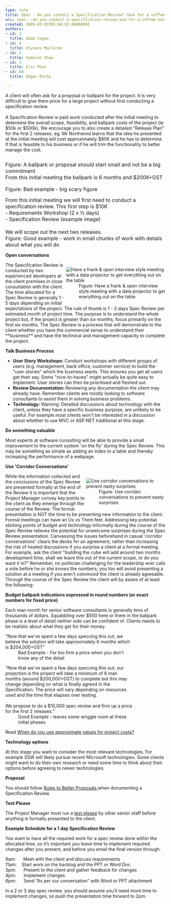 ```yaml
---
type: rule
title: Spec - Do you conduct a Specification Review? (Ask for a coffee not a marriage)
uri: spec---do-you-conduct-a-specification-review-ask-for-a-coffee-not-a-marriage
created: 2009-03-03T05:04:02.0000000Z
authors:
- id: 1
  title: Adam Cogan
- id: 4
  title: Ulysses Maclaren
- id: 2
  title: Cameron Shaw
- id: 3
  title: Eric Phan
- id: 68
  title: Edgar Rocha

---
```




<span class='intro'> A client will often ask for a proposal or&#160;ballpark for the project. It is very difficult to give them price for a large project without first conducting a specification review.&#160;<br><br>A Specification Review is paid work conducted after the initial meeting to determine the overall scope, feasibility, and ballpark costs of the project (ie $50k or $500k). We encourage you to also create a detailed &quot;Release Plan&quot; for the first 2 releases. eg. Mr Northwind learns that the idea he presented at the initial meeting will cost approximately $80K and he has to determine if that is feasible to his business or if he will trim the functionality to better manage the cost.  </span>

<p align="left"><img src="/PublishingImages/proposal.jpg" alt="" /> </p>
<font class="ms-rteCustom-FigureNormal" size="+0">Figure&#58; A ballpark or proposal should start small and not be a big commitment</font><br><font class="ms-rteCustom-GreyBox" size="+0">From this initial meeting the ballpark is 6 months and $200K+GST<br></font><br><font class="ms-rteCustom-FigureBad" size="+0">Figure&#58; Bad example - big scary figure </font><p><font class="ms-rteCustom-GreyBox" size="+0">From this initial meeting we will first need to conduct a specification review. This first step is $10K<br>- Requirements Workshop (2 x ½ days)<br>- Specification Review (example image) <br><br>We will scope out the next two releases.</font><br><font class="ms-rteCustom-FigureGood" size="+0">Figure&#58; Good example - work in small chunks of work with details about what you will do</font></p>
<p><strong>Open conversations </strong></p>
<dl class="image" style="width&#58;313px;clear&#58;right;float&#58;right;"><dt><img class="ms-rteCustom-ImageArea" alt="Have a frank &amp; open interview style meeting with a data projector to get everything out on the table" src="/PublishingImages/ProjectManagement_OpenMeeting.jpg" border="0" /> </dt>
<dd><span class="ms-rteCustom-FigureNormal">Figure&#58; Have a frank &amp; open interview style meeting with a data projector to get everything out on the table</span> </dd></dl>
<p>The Specification Review is conducted by two experienced developers at the client premises in close consultation with the client. The time allocated for a Spec Review is generally 1 - 5 days depending on initial expectations of the project. The rule of thumb is 1 - 2 days Spec Review per estimated month of project time. The purpose is to understand the whole project but, if the project is greater than six months, focus primarily on the first six months. The Spec Review is a process that will demonstrate to the client whether you have the commercial sense to understand their **business** and have the technical and management capacity to complete the project.</p>
<p><strong>Talk Business Process</strong> </p>
<ul><li><strong>User Story Workshops&#58; </strong>Conduct workshops with different groups of users (e.g. management, back office, customer service) to build the &quot;user stories&quot; which the business wants. This ensures you get all users get their say. Some &quot;nice-to-haves&quot; might actually be quite easy to implement. User stories can then be prioritised and fleshed out. </li>
<li><strong>Review Documentation&#58; </strong>Reviewing any documentation the client may already have. Remember clients are mostly looking to software consultants to assist them in solving business problems. </li>
<li><strong>Technology&#58; </strong>Warning&#58; Detailed discussions about technology with the client, unless they have a specific business purpose, are unlikely to be useful. For example most clients won't be interested in a discussion about whether to use MVC or ASP.NET traditional at this stage. </li></ul>
<p><strong>Do something valuable</strong> </p>
<p>Most experts at software consulting will be able to provide a small improvement to the current system 'on the fly' during the Spec Review. This may be something as simple as adding an index to a table and thereby increasing the performance of a webpage. </p>
<p><strong>Use 'Corridor Conversations'</strong> </p>
<dl class="image" style="width&#58;250px;clear&#58;right;float&#58;right;"><dt><img class="ms-rteCustom-ImageArea" alt="Use corridor conversations to prevent nasty surprises" src="/PublishingImages/ProjectManagement_Suprise.jpg" border="0" /> </dt>
<dd><span class="ms-rteCustom-FigureNormal">Figure&#58; Use corridor conversations to prevent nasty surprises </span></dd></dl>
<p>While the information collected and the conclusions of the Spec Review are presented formally at the end of the Review it is important that the Project Manager convey key points to the client as they emerge through the course of the Review. The formal presentation is NOT the time to be presenting new information to the client. Formal meetings can have an Us vs Them feel. Addressing key potential sticking points of budget and technology informally during the course of the Spec Review relieves the potential for unwelcome surprises during the Spec Review presentation. Canvassing the issues beforehand in casual 'corridor conversations' clears the decks for an agreement, rather than increasing the risk of heated discussions if you surprise a client at a formal meeting. For example, ask the client &quot;building the cube will add around two months development time, shall we leave this out of the current scope, or do you want it in?&quot; Remember, no politician challenging for the leadership ever calls a vote before he or she knows the numbers; you too will avoid presenting a solution at a meeting if you aren't convinced the client is already agreeable. Through the course of the Spec Review the client will by aware of at least the following&#58; </p>
<p><strong>Budget ballpark indications expressed in round numbers (or exact numbers for fixed price)</strong> </p>
<p>Each man month for senior software consultants is generally tens of thousands of dollars. Squabbling over $500 here or there in the ballpark phase is a level of detail neither side can be confident of. Clients needs to be realistic about what they get for their money. </p>
<dl class="badCode" style="margin-right&#58;20%;"><dt>&quot;Now that we've spent a few days speccing this out, we believe the solution will take approximately 6 months which is $204,000+GST&quot; </dt>
<dd>Bad Example - Far too firm a price when you don't know any of the detail </dd></dl>
<dl class="goodCode" style="margin-right&#58;20%;"><dt>&quot;Now that we've spent a few days speccing this out, our projection is the project will take a minimum of 6 man months (around $200,000+GST) to complete but this may change depending on what is finally agreed in the Specification. The price will vary depending on resources used and the time that elapses over testing. <br><br>We propose to do a $10,000 spec review and&#160;firm up a price for the first&#160;2 releases.&quot; </dt>
<dd>Good Example - leaves some wriggle room at these initial phases </dd></dl>
<p>Read <a href="http&#58;//www.ssw.com.au/ssw/standardsinternal/inductiontraining/inductionsalespeople.aspx#Use-approximate-values">When do you use approximate values for project costs?</a></p>
<p><strong>Technology options</strong> </p>
<p>At this stage you want to consider the most relevant technologies. For example SSW will likely pursue recent Microsoft technologies. Some clients might want to do their own research or need some time to think about their options before agreeing to newer technologies. </p>
<p><strong>Proposal</strong></p>
<p>You should follow <a href="http&#58;//www.ssw.com.au/ssw/Standards/Rules/RulesToBetterProposals.aspx">Rules to Better Proposals </a>when documenting a Specification Review.</p>
<p><strong>Test Please</strong> </p>
<p>The Project Manager must run a <a href="/_layouts/15/FIXUPREDIRECT.ASPX?WebId=3dfc0e07-e23a-4cbb-aac2-e778b71166a2&amp;TermSetId=07da3ddf-0924-4cd2-a6d4-a4809ae20160&amp;TermId=d66a9404-2ca9-4d19-ad6c-df1618b4fc28">test please</a> by other senior staff before anything is formally presented to the client.</p>
<p><strong>Example Schedule for a 1 day Specification&#160;Review</strong></p><p>You want to have all the required work for a spec review done within the allocated time, so it’s important you leave time to implement required changes after you present, and before you email the final version through.</p><p>9am&#58;&#160;&#160;&#160;&#160;&#160; Meet with the client and discuss requirements<br>11am&#58;&#160;&#160;&#160; Start work on the backlog and the PPT or Word Doc<br>3pm&#58;&#160;&#160;&#160;&#160;&#160; Present to the client and gather feedback for changes<br>4pm&#58;&#160;&#160;&#160;&#160;&#160; Implement changes<br>6pm&#58;&#160;&#160;&#160;&#160;&#160; Send “As per our conversation” with Word or PPT attachment</p><p>In a 2 or 3 day spec review, you should assume you’ll need more time to implement changes, so push the presentation time forward to 2pm.</p>



